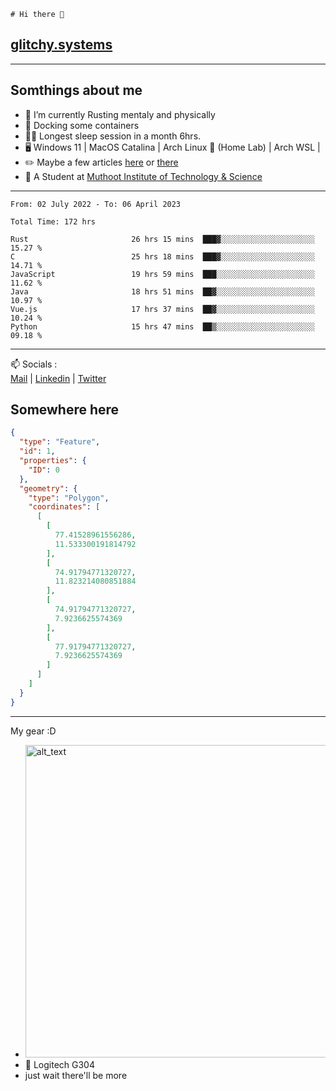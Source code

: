 ```
# Hi there 👋
```
## [glitchy.systems](https://glitchy.systems)
---

## Somthings about me



- 🌱 I’m currently Rusting mentaly and physically
- 🐋 Docking some containers
- 😶‍🌫️ Longest sleep session in a month 6hrs.
- 🖥️ Windows 11 | MacOS Catalina | Arch Linux 🦩 (Home Lab) | Arch WSL |
- ✏️ Maybe a few articles [here](https://medium.com/@advaithnarayanan8) or [there](https://medium.com/@advaithnarayanan8)
- 📑 A Student at [Muthoot Institute of Technology & Science](https://mgmits.ac.in/)



---

<!--START_SECTION:waka-->

```text
From: 02 July 2022 - To: 06 April 2023

Total Time: 172 hrs

Rust                       26 hrs 15 mins  ███▓░░░░░░░░░░░░░░░░░░░░░   15.27 %
C                          25 hrs 18 mins  ███▓░░░░░░░░░░░░░░░░░░░░░   14.71 %
JavaScript                 19 hrs 59 mins  ███░░░░░░░░░░░░░░░░░░░░░░   11.62 %
Java                       18 hrs 51 mins  ██▓░░░░░░░░░░░░░░░░░░░░░░   10.97 %
Vue.js                     17 hrs 37 mins  ██▓░░░░░░░░░░░░░░░░░░░░░░   10.24 %
Python                     15 hrs 47 mins  ██▒░░░░░░░░░░░░░░░░░░░░░░   09.18 %
```

<!--END_SECTION:waka-->

---

📫 Socials :<br>
[Mail](mailto:advaithnarayanan8@gmail.com) | [Linkedin](https://www.linkedin.com/in/advaith-narayanan-a72152214/) | [Twitter](https://twitter.com/advaithnarayan)

## Somewhere here

```geojson
{
  "type": "Feature",
  "id": 1,
  "properties": {
    "ID": 0
  },
  "geometry": {
    "type": "Polygon",
    "coordinates": [
      [
        [
          77.41528961556286,
          11.533300191814792
        ],
        [
          74.91794771320727,
          11.823214080851884
        ],
        [
          74.91794771320727,
          7.9236625574369
        ],
        [
          77.91794771320727,
          7.9236625574369
        ]
      ]
    ]
  }
}
```


--- 
My gear :D

- [<img alt="alt_text" width="500px" src="https://valid.x86.fr/cache/banner/xv24bv-6.png" />](https://valid.x86.fr/xv24bv)
- 🐁 Logitech G304
- just wait there'll be more


